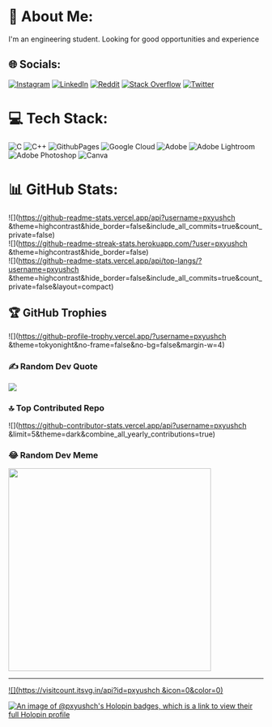 # 💫 About Me:
I'm an engineering student. Looking for good opportunities and experience 


## 🌐 Socials:
[![Instagram](https://img.shields.io/badge/Instagram-%23E4405F.svg?logo=Instagram&logoColor=white)](https://instagram.com/pxyushch ) [![LinkedIn](https://img.shields.io/badge/LinkedIn-%230077B5.svg?logo=linkedin&logoColor=white)](https://linkedin.com/in/piyush-chauhan-8a02a0251) [![Reddit](https://img.shields.io/badge/Reddit-%23FF4500.svg?logo=Reddit&logoColor=white)](https://reddit.com/user/pxyushch ) [![Stack Overflow](https://img.shields.io/badge/-Stackoverflow-FE7A16?logo=stack-overflow&logoColor=white)](https://stackoverflow.com/users/22742699) [![Twitter](https://img.shields.io/badge/Twitter-%231DA1F2.svg?logo=Twitter&logoColor=white)](https://twitter.com/@pxyushch) 

# 💻 Tech Stack:
![C](https://img.shields.io/badge/c-%2300599C.svg?style=for-the-badge&logo=c&logoColor=white) ![C++](https://img.shields.io/badge/c++-%2300599C.svg?style=for-the-badge&logo=c%2B%2B&logoColor=white) ![GithubPages](https://img.shields.io/badge/github%20pages-121013?style=for-the-badge&logo=github&logoColor=white) ![Google Cloud](https://img.shields.io/badge/GoogleCloud-%234285F4.svg?style=for-the-badge&logo=google-cloud&logoColor=white) ![Adobe](https://img.shields.io/badge/adobe-%23FF0000.svg?style=for-the-badge&logo=adobe&logoColor=white) ![Adobe Lightroom](https://img.shields.io/badge/Adobe%20Lightroom-31A8FF.svg?style=for-the-badge&logo=Adobe%20Lightroom&logoColor=white) ![Adobe Photoshop](https://img.shields.io/badge/adobe%20photoshop-%2331A8FF.svg?style=for-the-badge&logo=adobe%20photoshop&logoColor=white) ![Canva](https://img.shields.io/badge/Canva-%2300C4CC.svg?style=for-the-badge&logo=Canva&logoColor=white)
# 📊 GitHub Stats:
![](https://github-readme-stats.vercel.app/api?username=pxyushch &theme=highcontrast&hide_border=false&include_all_commits=true&count_private=false)<br/>
![](https://github-readme-streak-stats.herokuapp.com/?user=pxyushch &theme=highcontrast&hide_border=false)<br/>
![](https://github-readme-stats.vercel.app/api/top-langs/?username=pxyushch &theme=highcontrast&hide_border=false&include_all_commits=true&count_private=false&layout=compact)

## 🏆 GitHub Trophies
![](https://github-profile-trophy.vercel.app/?username=pxyushch &theme=tokyonight&no-frame=false&no-bg=false&margin-w=4)

### ✍️ Random Dev Quote
![](https://quotes-github-readme.vercel.app/api?type=horizontal&theme=gruvbox)

### 🔝 Top Contributed Repo
![](https://github-contributor-stats.vercel.app/api?username=pxyushch &limit=5&theme=dark&combine_all_yearly_contributions=true)

### 😂 Random Dev Meme
<img src='https://randommeme-five.vercel.app/' style="height: 400px;"/>

---
[![](https://visitcount.itsvg.in/api?id=pxyushch &icon=0&color=0)](https://visitcount.itsvg.in)

<!-- Proudly created with GPRM ( https://gprm.itsvg.in ) -->
[![An image of @pxyushch's Holopin badges, which is a link to view their full Holopin profile](https://holopin.me/pxyushch)](https://holopin.io/@pxyushch)

<!---
pxyushch/pxyushch is a ✨ special ✨ repository because its `README.md` (this file) appears on your GitHub profile.
You can click the Preview link to take a look at your changes.
--->
